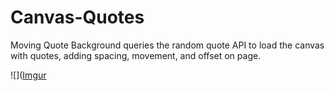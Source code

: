 # Canvas-Quotes
Moving Quote Background queries the random quote API
to load the canvas with quotes, 
adding spacing, movement, and offset on page.

![]([Imgur](https://i.imgur.com/4J0LAk1.png)

